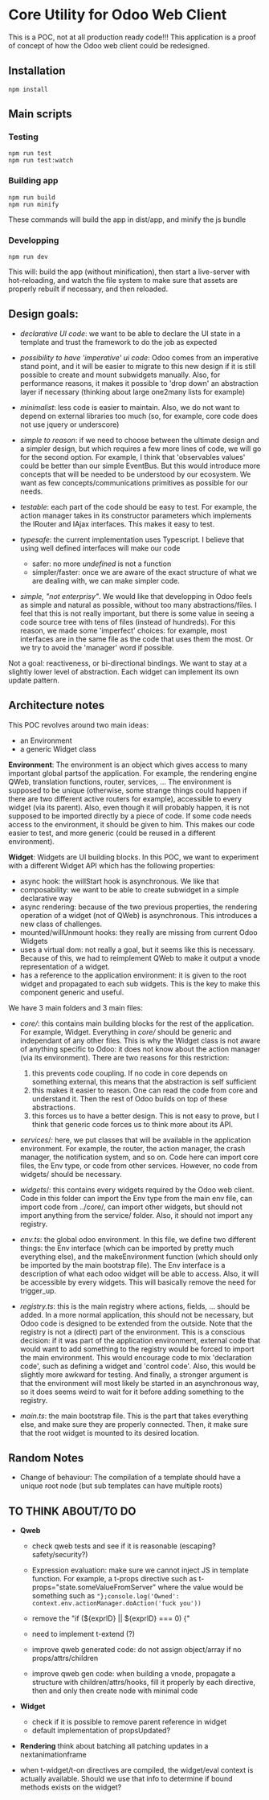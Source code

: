 # Core Utility for Odoo Web Client

This is a POC, not at all production ready code!!! This application is a proof of concept of how the Odoo web client could be
redesigned.

## Installation

```
npm install
```

## Main scripts

### Testing

```
npm run test
npm run test:watch
```

### Building app

```
npm run build
npm run minify
```

These commands will build the app in dist/app, and minify the js bundle

### Developping

```
npm run dev
```

This will: build the app (without minification), then start a live-server with hot-reloading, and watch the file system to make sure
that assets are properly rebuilt if necessary, and then reloaded.

## Design goals:

- _declarative UI code_: we want to be able to declare the UI state in a template
  and trust the framework to do the job as expected
- _possibility to have 'imperative' ui code_: Odoo comes from an imperative stand
  point, and it will be easier to migrate to this new design if it is still
  possible to create and mount subwidgets manually. Also, for performance
  reasons, it makes it possible to 'drop down' an abstraction layer if necessary
  (thinking about large one2many lists for example)
- _minimalist_: less code is easier to maintain. Also, we do not want to depend
  on external libraries too much (so, for example, core code does not use jquery
  or underscore)
- _simple to reason_: if we need to choose between the ultimate design and a
  simpler design, but which requires a few more lines of code, we will go for
  the second option. For example, I think that 'observables values' could be
  better than our simple EventBus. But this would introduce more concepts that
  will be needed to be understood by our ecosystem. We want as few concepts/communications primitives as possible for our needs.
- _testable_: each part of the code should be easy to test. For example, the
  action manager takes in its constructor parameters which implements the
  IRouter and IAjax interfaces. This makes it easy to test.
- _typesafe_: the current implementation uses Typescript. I believe that using
  well defined interfaces will make our code

  - safer: no more _undefined_ is not a function
  - simpler/faster: once we are aware of the exact structure of what we are
    dealing with, we can make simpler code.

- _simple, "not enterprisy"_. We would like that developping in Odoo feels as
  simple and natural as possible, without too many abstractions/files. I feel
  that this is not really important, but there is some value in seeing a code
  source tree with tens of files (instead of hundreds). For this reason, we made
  some 'imperfect' choices: for example, most interfaces are in the same file
  as the code that uses them the most. Or we try to avoid the 'manager' word
  if possible.

Not a goal: reactiveness, or bi-directional bindings. We want to stay at a
slightly lower level of abstraction. Each widget can implement its own update
pattern.

## Architecture notes

This POC revolves around two main ideas:

- an Environment
- a generic Widget class

**Environment**: The environment is an object which gives access to many
important global partsof the application. For example, the rendering engine
QWeb, translation functions, router, services, ... The environment is supposed
to be unique (otherwise, some strange things could happen if there are two
different active routers for example), accessible to every widget (via its
parent). Also, even though it will probably happen, it is not supposed to be
imported directly by a piece of code. If some code needs access to the
environment, it should be given to him. This makes our code easier to test,
and more generic (could be reused in a different environment).

**Widget**: Widgets are UI building blocks. In this POC, we want to experiment
with a different Widget API which has the following properties:

- async hook: the willStart hook is asynchronous. We like that
- composability: we want to be able to create subwidget in a simple declarative
  way
- async rendering: because of the two previous properties, the rendering
  operation of a widget (not of QWeb) is asynchronous. This introduces a new
  class of challenges.
- mounted/willUnmount hooks: they really are missing from current Odoo Widgets
- uses a virtual dom: not really a goal, but it seems like this is necessary.
  Because of this, we had to reimplement QWeb to make it output a vnode
  representation of a widget.
- has a reference to the application environment: it is given to the root widget
  and propagated to each sub widgets. This is the key to make this component
  generic and useful.

We have 3 main folders and 3 main files:

- _core/_: this contains main building blocks for the rest of the application.
  For example, Widget. Everything in _core/_ should be generic and independant
  of any other files. This is why the Widget class is not aware of anything
  specific to Odoo: it does not know about the action manager (via its
  environment). There are two reasons for this restriction:

  1. this prevents code coupling. If no code in core depends on something
     external, this means that the abstraction is self sufficient
  2. this makes it easier to reason. One can read the code from core and
     understand it. Then the rest of Odoo builds on top of these abstractions.
  3. this forces us to have a better design. This is not easy to prove, but I
     think that generic code forces us to think more about its API.

- _services_/: here, we put classes that will be available in the application
  environment. For example, the router, the action manager, the crash manager,
  the notification system, and so on. Code here can import core files, the Env
  type, or code from other services. However, no code from widgets/ should be
  necessary.

- _widgets_/: this contains every widgets required by the Odoo web client. Code
  in this folder can import the Env type from the main env file, can import
  code from ../core/, can import other widgets, but should not import anything from the service/ folder. Also, it should not import any registry.

- _env.ts_: the global odoo environment. In this file, we define two different
  things: the Env interface (which can be imported by pretty much everything
  else), and the makeEnvironment function (which should only be imported by the
  main bootstrap file). The Env interface is a description of what each odoo
  widget will be able to access. Also, it will be accessible by every widgets.
  This will basically remove the need for trigger_up.

* _registry.ts_: this is the main registry where actions, fields, ... should be
  added. In a more normal application, this should not be necessary, but Odoo
  code is designed to be extended from the outside. Note that the registry is
  not a (direct) part of the environment. This is a conscious decision: if it
  was part of the application environment, external code that would want to add
  something to the registry would be forced to import the main environment. This
  would encourage code to mix 'declaration code', such as defining a widget and
  'control code'. Also, this would be slightly more awkward for testing. And
  finally, a stronger argument is that the environment will most likely be
  started in an asynchronous way, so it does seems weird to wait for it before
  adding something to the registry.

* _main.ts_: the main bootstrap file. This is the part that takes everything
  else, and make sure they are properly connected. Then, it make sure that the
  root widget is mounted to its desired location.

## Random Notes

- Change of behaviour: The compilation of a template should have a unique root
  node (but sub templates can have multiple roots)

## TO THINK ABOUT/TO DO

- **Qweb**

  - check qweb tests and see if it is reasonable (escaping? safety/security?)
  - Expression evaluation: make sure we cannot inject JS in template function.
    For example, a t-props directive such as t-props="state.someValueFromServer"
    where the value would be something such as `"};console.log('Owned': context.env.actionManager.doAction('fuck you'))`

  - remove the "if (${exprID} || ${exprID} === 0) {"
  - need to implement t-extend (?)
  - improve qweb generated code: do not assign object/array if no props/attrs/children
  - improve qweb gen code: when building a vnode, propagate a structure with
    children/attrs/hooks, fill it properly by each directive, then and only
    then create node with minimal code

- **Widget**

  - check if it is possible to remove parent reference in widget
  - default implementation of propsUpdated?

- **Rendering** think about batching all patching updates in a
  nextanimationframe

- when t-widget/t-on directives are compiled, the widget/eval context is actually available. Should we use that info to determine if bound methods exists on the widget?
